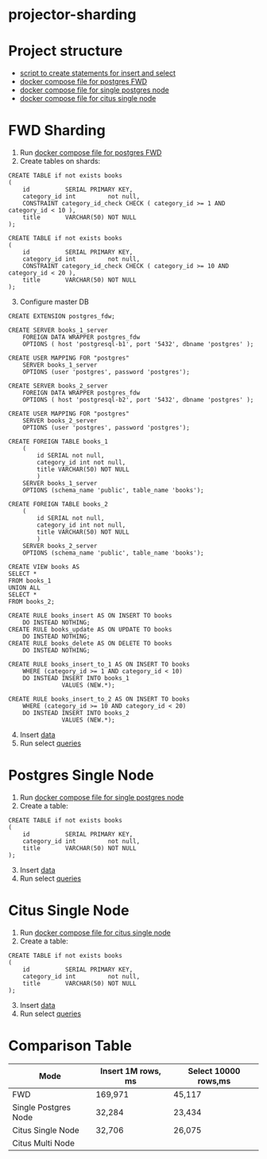 # projector-sharding

# Project structure

- [script to create statements for insert and select](./app/src/main/kotlin/com/jdum/projector/sharding/Application.kt)
- [docker compose file for postgres FWD](./docker-compose-fwd.yml)
- [docker compose file for single postgres node](./docker-compose-single.yml)
- [docker compose file for citus single node](./docker-compose-citus-single.yml)

# FWD Sharding

1. Run [docker compose file for postgres FWD](./docker-compose-fwd.yml)
2. Create tables on shards:

```postgresql
CREATE TABLE if not exists books
(
    id          SERIAL PRIMARY KEY,
    category_id int         not null,
    CONSTRAINT category_id_check CHECK ( category_id >= 1 AND category_id < 10 ),
    title       VARCHAR(50) NOT NULL
);
```

```postgresql
CREATE TABLE if not exists books
(
    id          SERIAL PRIMARY KEY,
    category_id int         not null,
    CONSTRAINT category_id_check CHECK ( category_id >= 10 AND category_id < 20 ),
    title       VARCHAR(50) NOT NULL
);
```

3. Configure master DB

```postgresql
CREATE EXTENSION postgres_fdw;

CREATE SERVER books_1_server
    FOREIGN DATA WRAPPER postgres_fdw
    OPTIONS ( host 'postgresql-b1', port '5432', dbname 'postgres' );

CREATE USER MAPPING FOR "postgres"
    SERVER books_1_server
    OPTIONS (user 'postgres', password 'postgres');

CREATE SERVER books_2_server
    FOREIGN DATA WRAPPER postgres_fdw
    OPTIONS ( host 'postgresql-b2', port '5432', dbname 'postgres' );

CREATE USER MAPPING FOR "postgres"
    SERVER books_2_server
    OPTIONS (user 'postgres', password 'postgres');

CREATE FOREIGN TABLE books_1
    (
        id SERIAL not null,
        category_id int not null,
        title VARCHAR(50) NOT NULL
        )
    SERVER books_1_server
    OPTIONS (schema_name 'public', table_name 'books');

CREATE FOREIGN TABLE books_2
    (
        id SERIAL not null,
        category_id int not null,
        title VARCHAR(50) NOT NULL
        )
    SERVER books_2_server
    OPTIONS (schema_name 'public', table_name 'books');

CREATE VIEW books AS
SELECT *
FROM books_1
UNION ALL
SELECT *
FROM books_2;

CREATE RULE books_insert AS ON INSERT TO books
    DO INSTEAD NOTHING;
CREATE RULE books_update AS ON UPDATE TO books
    DO INSTEAD NOTHING;
CREATE RULE books_delete AS ON DELETE TO books
    DO INSTEAD NOTHING;

CREATE RULE books_insert_to_1 AS ON INSERT TO books
    WHERE (category_id >= 1 AND category_id < 10)
    DO INSTEAD INSERT INTO books_1
               VALUES (NEW.*);

CREATE RULE books_insert_to_2 AS ON INSERT TO books
    WHERE (category_id >= 10 AND category_id < 20)
    DO INSTEAD INSERT INTO books_2
               VALUES (NEW.*);
```

4. Insert [data](./data_insert.sql)
5. Run select [queries](./data_select.sql)

# Postgres Single Node

1. Run [docker compose file for single postgres node](./docker-compose-single.yml)
2. Create a table:

```postgresql
CREATE TABLE if not exists books
(
    id          SERIAL PRIMARY KEY,
    category_id int         not null,
    title       VARCHAR(50) NOT NULL
);
```

3. Insert [data](./data_insert.sql)
4. Run select [queries](./data_select.sql)

# Citus Single Node

1. Run [docker compose file for citus single node](./docker-compose-citus-single.yml)
2. Create a table:

```postgresql
CREATE TABLE if not exists books
(
    id          SERIAL PRIMARY KEY,
    category_id int         not null,
    title       VARCHAR(50) NOT NULL
);
```

3. Insert [data](./data_insert.sql)
4. Run select [queries](./data_select.sql)

# Comparison Table

| Mode                 | Insert 1M rows, ms | Select 10000 rows,ms |
|----------------------|--------------------|----------------------|
| FWD                  | 169,971            | 45,117               |
| Single Postgres Node | 32,284             | 23,434               |
| Citus Single Node    | 32,706             | 26,075               |
| Citus Multi Node     |                    |                      |

